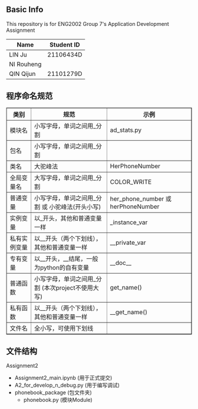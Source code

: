 ## Basic Info
This repository is for ENG2002 Group 7's Application Development Assignment

| Name       | Student ID |
|------------|------------|
| LIN Ju     | 21106434D  |
| NI Rouheng |            |
| QIN Qijun  | 21101279D  |

## 程序命名规范

<table border="1" cellpadding="1" cellspacing="1"><tbody><tr><th>类别</th><th>规范</th><th>示例</th></tr><tr><td>模块名</td><td>小写字母，单词之间用_分割</td><td>ad_stats.py</td></tr><tr><td>包名</td><td>小写字母，单词之间用_分割</td><td>&nbsp;</td></tr><tr><td>类名</td><td>大驼峰法</td><td>HerPhoneNumber</td></tr><tr><td>全局变量名</td><td>大写字母，单词之间用_分割</td><td>COLOR_WRITE</td></tr><tr><td>普通变量</td><td>小写字母，单词之间用_分割 或 小驼峰法(开头小写)</td><td>her_phone_number 或 herPhoneNumber</td></tr><tr><td>实例变量</td><td>以_开头，其他和普通变量一样</td><td>_instance_var</td></tr><tr><td>私有实例变量</td><td>以__开头（两个下划线），其他和普通变量一样</td><td>__private_var</td></tr><tr><td>专有变量</td><td>以__开头，__结尾，一般为python的自有变量</td><td>__doc__</td></tr><tr><td>普通函数</td><td>小写字母，单词之间用_分割 (本次project不使用大写)</td><td>get_name()</td></tr><tr><td>私有函数</td><td>以__开头（两个下划线），其他和普通变量一样</td><td>__get_name()</td></tr><tr><td>文件名</td><td>全小写，可使用下划线</td><td>&nbsp;</td></tr></tbody></table>

## 文件结构

Assignment2
- Assignment2_main.ipynb (用于正式提交)
- A2_for_develop_n_debug.py (用于编写调试)
- phonebook_package (包文件夹)
  - phonebook.py (模块Module)
